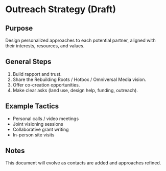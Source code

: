 # Outreach Strategy (Draft)

## Purpose
Design personalized approaches to each potential partner, aligned with their interests, resources, and values.

## General Steps
1. Build rapport and trust.
2. Share the Rebuilding Roots / Hotbox / Omniversal Media vision.
3. Offer co-creation opportunities.
4. Make clear asks (land use, design help, funding, outreach).

## Example Tactics
- Personal calls / video meetings
- Joint visioning sessions
- Collaborative grant writing
- In-person site visits

## Notes
This document will evolve as contacts are added and approaches refined.
